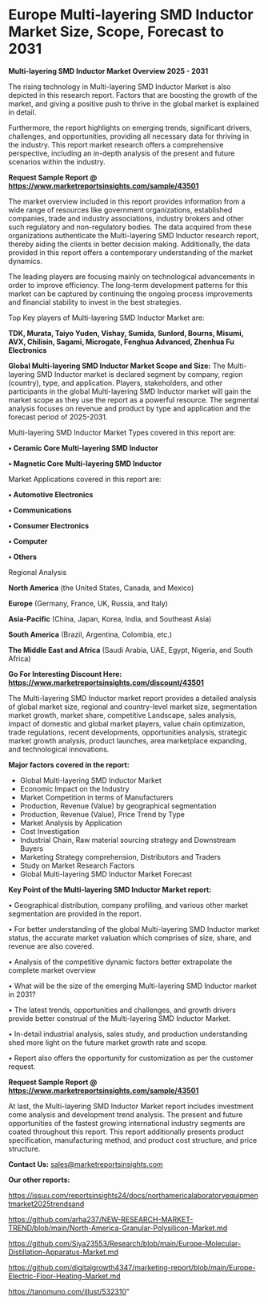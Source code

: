 # Europe Multi-layering SMD Inductor Market Size, Scope, Forecast to 2031

<Strong> Multi-layering SMD Inductor Market Overview 2025 - 2031</strong>

The rising technology in Multi-layering SMD Inductor Market is also depicted in this research report. Factors that are boosting the growth of the market, and giving a positive push to thrive in the global market is explained in detail.

Furthermore, the report highlights on emerging trends, significant drivers, challenges, and opportunities, providing all necessary data for thriving in the industry. This report market research offers a comprehensive perspective, including an in-depth analysis of the present and future scenarios within the industry.

<strong>Request Sample Report @ <a href=https://www.marketreportsinsights.com/sample/43501>https://www.marketreportsinsights.com/sample/43501</a></strong>

The market overview included in this report provides information from a wide range of resources like government organizations, established companies, trade and industry associations, industry brokers and other such regulatory and non-regulatory bodies. The data acquired from these organizations authenticate the Multi-layering SMD Inductor research report, thereby aiding the clients in better decision making. Additionally, the data provided in this report offers a contemporary understanding of the market dynamics.

The leading players are focusing mainly on technological advancements in order to improve efficiency. The long-term development patterns for this market can be captured by continuing the ongoing process improvements and financial stability to invest in the best strategies.

Top Key players of Multi-layering SMD Inductor Market are:

<strong>TDK, Murata, Taiyo Yuden, Vishay, Sumida, Sunlord, Bourns, Misumi, AVX, Chilisin, Sagami, Microgate, Fenghua Advanced, Zhenhua Fu Electronics</strong>

<strong><b>Global Multi-layering SMD Inductor Market Scope and Size:</b></strong>
The Multi-layering SMD Inductor market is declared segment by company, region (country), type, and application. Players, stakeholders, and other participants in the global Multi-layering SMD Inductor market will gain the market scope as they use the report as a powerful resource. The segmental analysis focuses on revenue and product by type and application and the forecast period of 2025-2031.

Multi-layering SMD Inductor Market Types covered in this report are:

<strong>•  Ceramic Core Multi-layering SMD Inductor

•  Magnetic Core Multi-layering SMD Inductor</strong>

Market Applications covered in this report are:

<strong>•  Automotive Electronics

•  Communications

•  Consumer Electronics

•  Computer

•  Others</strong> 

Regional Analysis

<strong>North America</strong> (the United States, Canada, and Mexico)

<strong>Europe</strong> (Germany, France, UK, Russia, and Italy)

<strong>Asia-Pacific</strong> (China, Japan, Korea, India, and Southeast Asia)

<strong>South America</strong> (Brazil, Argentina, Colombia, etc.)

<strong>The Middle East and Africa</strong> (Saudi Arabia, UAE, Egypt, Nigeria, and South Africa)

<strong>Go For Interesting Discount Here: <a href=https://www.marketreportsinsights.com/discount/43501>https://www.marketreportsinsights.com/discount/43501</a></strong>

The Multi-layering SMD Inductor market report provides a detailed analysis of global market size, regional and country-level market size, segmentation market growth, market share, competitive Landscape, sales analysis, impact of domestic and global market players, value chain optimization, trade regulations, recent developments, opportunities analysis, strategic market growth analysis, product launches, area marketplace expanding, and technological innovations.

<strong><b>Major factors covered in the report:</b></strong>
<ul>
  <li>Global Multi-layering SMD Inductor Market </li>
  <li>Economic Impact on the Industry</li>
  <li>Market Competition in terms of Manufacturers</li>
  <li>Production, Revenue (Value) by geographical segmentation</li>
  <li>Production, Revenue (Value), Price Trend by Type</li>
  <li>Market Analysis by Application</li>
  <li>Cost Investigation</li>
  <li>Industrial Chain, Raw material sourcing strategy and Downstream Buyers</li>
  <li>Marketing Strategy comprehension, Distributors and Traders</li>
  <li>Study on Market Research Factors</li>
  <li>Global Multi-layering SMD Inductor Market Forecast</li>
</ul>

<strong><b>Key Point of the Multi-layering SMD Inductor Market report:</b></strong>

• Geographical distribution, company profiling, and various other market segmentation are provided in the report.

• For better understanding of the global Multi-layering SMD Inductor market status, the accurate market valuation which comprises of size, share, and revenue are also covered.

• Analysis of the competitive dynamic factors better extrapolate the complete market overview

• What will be the size of the emerging Multi-layering SMD Inductor market in 2031?

• The latest trends, opportunities and challenges, and growth drivers provide better construal of the Multi-layering SMD Inductor Market.

• In-detail industrial analysis, sales study, and production understanding shed more light on the future market growth rate and scope.

• Report also offers the opportunity for customization as per the customer request.

<strong>Request Sample Report @ <a href=https://www.marketreportsinsights.com/sample/43501>https://www.marketreportsinsights.com/sample/43501</a></strong>

At last, the Multi-layering SMD Inductor Market report includes investment come analysis and development trend analysis. The present and future opportunities of the fastest growing international industry segments are coated throughout this report. This report additionally presents product specification, manufacturing method, and product cost structure, and price structure.

<strong>Contact Us:</strong>
sales@marketreportsinsights.com

<strong>Our other reports:</strong>

<a href=https://issuu.com/reportsinsights24/docs/northamericalaboratoryequipmentmarket2025trendsand>https://issuu.com/reportsinsights24/docs/northamericalaboratoryequipmentmarket2025trendsand</a>

<a href=https://github.com/arha237/NEW-RESEARCH-MARKET-TREND/blob/main/North-America-Granular-Polysilicon-Market.md>https://github.com/arha237/NEW-RESEARCH-MARKET-TREND/blob/main/North-America-Granular-Polysilicon-Market.md</a>

<a href=https://github.com/Siya23553/Research/blob/main/Europe-Molecular-Distillation-Apparatus-Market.md>https://github.com/Siya23553/Research/blob/main/Europe-Molecular-Distillation-Apparatus-Market.md</a>

<a href=https://github.com/digitalgrowth4347/marketing-report/blob/main/Europe-Electric-Floor-Heating-Market.md>https://github.com/digitalgrowth4347/marketing-report/blob/main/Europe-Electric-Floor-Heating-Market.md</a>

<a href=https://tanomuno.com/illust/532310>https://tanomuno.com/illust/532310</a>"

